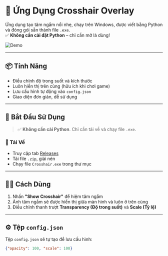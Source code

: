 # 🎯 Ứng Dụng Crosshair Overlay

Ứng dụng tạo tâm ngắm nổi nhẹ, chạy trên Windows, được viết bằng Python và đóng gói sẵn thành file `.exe`.  
✅ **Không cần cài đặt Python** – chỉ cần mở là dùng!

![Demo](https://github.com/user-attachments/assets/526325e0-cf2d-4922-b3f8-e1f752bf5f78)

---

## 📦 Tính Năng

- Điều chỉnh độ trong suốt và kích thước
- Luôn hiển thị trên cùng (hữu ích khi chơi game)
- Lưu cấu hình tự động vào `config.json`
- Giao diện đơn giản, dễ sử dụng

---

## 🚀 Bắt Đầu Sử Dụng

> ✅ **Không cần cài Python**. Chỉ cần tải về và chạy file `.exe`.

### 🔽 Tải Về

- Truy cập tab [Releases](https://github.com/3mao2k/Crosshair/releases)
- Tải file `.zip`, giải nén
- Chạy file `Crosshair.exe` trong thư mục

---

## 🧑‍💻 Cách Dùng

1. Nhấn **"Show Crosshair"** để hiệm tâm ngắm
2. Ảnh tâm ngắm sẽ được hiển thị giữa màn hình và luôn ở trên cùng
3. Điều chỉnh thanh trượt **Transparency (Độ trong suốt)** và **Scale (Tỷ lệ)**

---

## ⚙ Tệp `config.json`

Tệp `config.json` sẽ tự tạo để lưu cấu hình:
```json
{"opacity": 100, "scale": 100}
